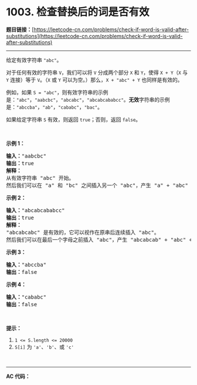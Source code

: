 # 1003. 检查替换后的词是否有效

**题目链接：**[https://leetcode-cn.com/problems/check-if-word-is-valid-after-substitutions](https://leetcode-cn.com/problems/check-if-word-is-valid-after-substitutions)

---

<div class="content__1Y2H">
 <div class="notranslate">
  <p>给定有效字符串&nbsp;<code>"abc"</code>。</p> 
  <p>对于任何有效的字符串 <code>V</code>，我们可以将 <code>V</code> 分成两个部分 <code>X</code> 和 <code>Y</code>，使得 <code>X + Y</code>（<code>X</code> 与 <code>Y</code> 连接）等于 <code>V</code>。（<code>X</code>&nbsp;或 <code>Y</code> 可以为空。）那么，<code>X + "abc" + Y</code> 也同样是有效的。</p> 
  <p>例如，如果 <code>S = "abc"</code>，则有效字符串的示例是：<code>"abc"</code>，<code>"aabcbc"</code>，<code>"abcabc"</code>，<code>"abcabcababcc"</code>。<strong>无效</strong>字符串的示例是：<code>"abccba"</code>，<code>"ab"</code>，<code>"cababc"</code>，<code>"bac"</code>。</p> 
  <p>如果给定字符串 <code>S</code> 有效，则返回 <code>true</code>；否则，返回 <code>false</code>。</p> 
  <p>&nbsp;</p> 
  <p><strong>示例 1：</strong></p> 
  <pre class="language-text"><strong>输入：</strong>"aabcbc"
<strong>输出：</strong>true
<strong>解释：</strong>
从有效字符串 "abc" 开始。
然后我们可以在 "a" 和 "bc" 之间插入另一个 "abc"，产生 "a" + "abc" + "bc"，即 "aabcbc"。
</pre> 
  <p><strong>示例 2：</strong></p> 
  <pre class="language-text"><strong>输入：</strong>"abcabcababcc"
<strong>输出：</strong>true
<strong>解释：</strong>
"abcabcabc" 是有效的，它可以视作在原串后连续插入 "abc"。
然后我们可以在最后一个字母之前插入 "abc"，产生 "abcabcab" + "abc" + "c"，即 "abcabcababcc"。
</pre> 
  <p><strong>示例 3：</strong></p> 
  <pre class="language-text"><strong>输入：</strong>"abccba"
<strong>输出：</strong>false
</pre> 
  <p><strong>示例 4：</strong></p> 
  <pre class="language-text"><strong>输入：</strong>"cababc"
<strong>输出：</strong>false</pre> 
  <p>&nbsp;</p> 
  <p><strong>提示：</strong></p> 
  <ol> 
   <li><code>1 &lt;= S.length &lt;= 20000</code></li> 
   <li><code>S[i]</code> 为&nbsp;<code>'a'</code>、<code>'b'</code>、或&nbsp;<code>'c'</code></li> 
  </ol> 
  <p>&nbsp;</p> 
 </div>
</div>

---

**AC 代码：**

```java

```